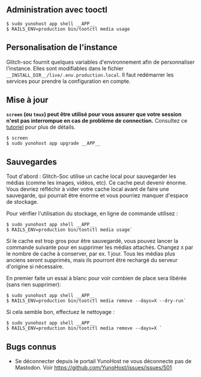 ## Administration avec tooctl

```
$ sudo yunohost app shell __APP__
$ RAILS_ENV=production bin/tootctl media usage
```

## Personalisation de l'instance

Glitch-soc fournit quelques variables d'environnement afin de personnaliser l'instance. Elles sont modifiables dans le fichier `__INSTALL_DIR__/live/.env.production.local`.
Il faut redémarrer les services pour prendre la configuration en compte.

## Mise à jour

**`screen` (ou `tmux`) peut être utilisé pour vous assurer que votre session n'est pas interrompue en cas de problème de connection.**
Consultez ce [tutoriel](https://www.howtogeek.com/662422/how-to-use-linuxs-screen-command/) pour plus de détails.

```
$ screen
$ sudo yunohost app upgrade __APP__
```

## Sauvegardes

Tout d'abord : Glitch-Soc utilise un cache local pour sauvegarder les médias (comme les images, vidéos, etc). Ce cache peut devenir énorme.
Vous devriez réfléchir à vider votre cache local avant de faire une sauvegarde, qui pourrait être énorme et vous pourriez manquer d'espace de stockage.

Pour vérifier l'utilisation du stockage, en ligne de commande utilisez :

```
$ sudo yunohost app shell __APP__
$ RAILS_ENV=production bin/tootctl media usage`
```

Si le cache est trop gros pour être sauvegardé, vous pouvez lancer la commande suivante pour en supprimer les médias attachés. Changez `X` par le nombre de cache à conserver, par ex. 1 jour. Tous les médias plus anciens seront supprimés, mais ils pourront être rechargé du serveur d'origine si nécessaire.

En premier faite un essai à blanc pour voir combien de place sera libérée (sans rien supprimer):
```
$ sudo yunohost app shell __APP__
$ RAILS_ENV=production bin/tootctl media remove --days=X --dry-run`
```

Si cela semble bon, effectuez le nettoyage :
```
$ sudo yunohost app shell __APP__
$ RAILS_ENV=production bin/tootctl media remove --days=X `
```

## Bugs connus

- Se déconnecter depuis le portail YunoHost ne vous déconnecte pas de Mastodon. Voir https://github.com/YunoHost/issues/issues/501
